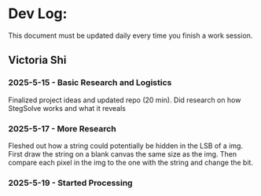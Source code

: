 # Dev Log:

This document must be updated daily every time you finish a work session.

## Victoria Shi

### 2025-5-15 - Basic Research and Logistics
Finalized project ideas and updated repo (20 min). Did research on how StegSolve works and what it reveals
### 2025-5-17 - More Research
Fleshed out how a string could potentially be hidden in the LSB of a img. First draw the string on a blank canvas the same size as the img. Then compare each pixel in the img to the one with the string and change the bit.
### 2025-5-19 - Started Processing
